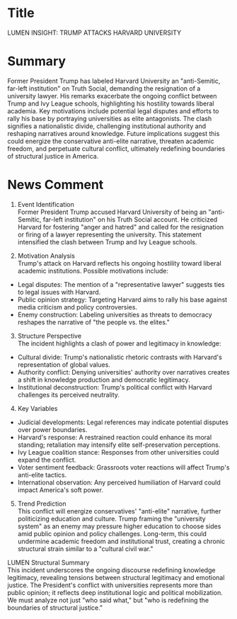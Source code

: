 # Title
LUMEN INSIGHT: TRUMP ATTACKS HARVARD UNIVERSITY

# Summary
Former President Trump has labeled Harvard University an "anti-Semitic, far-left institution" on Truth Social, demanding the resignation of a university lawyer. His remarks exacerbate the ongoing conflict between Trump and Ivy League schools, highlighting his hostility towards liberal academia. Key motivations include potential legal disputes and efforts to rally his base by portraying universities as elite antagonists. The clash signifies a nationalistic divide, challenging institutional authority and reshaping narratives around knowledge. Future implications suggest this could energize the conservative anti-elite narrative, threaten academic freedom, and perpetuate cultural conflict, ultimately redefining boundaries of structural justice in America.

# News Comment
1. Event Identification  
Former President Trump accused Harvard University of being an "anti-Semitic, far-left institution" on his Truth Social account. He criticized Harvard for fostering "anger and hatred" and called for the resignation or firing of a lawyer representing the university. This statement intensified the clash between Trump and Ivy League schools.

2. Motivation Analysis  
Trump's attack on Harvard reflects his ongoing hostility toward liberal academic institutions. Possible motivations include:  
- Legal disputes: The mention of a "representative lawyer" suggests ties to legal issues with Harvard.  
- Public opinion strategy: Targeting Harvard aims to rally his base against media criticism and policy controversies.  
- Enemy construction: Labeling universities as threats to democracy reshapes the narrative of "the people vs. the elites."

3. Structure Perspective  
The incident highlights a clash of power and legitimacy in knowledge:  
- Cultural divide: Trump's nationalistic rhetoric contrasts with Harvard's representation of global values.  
- Authority conflict: Denying universities' authority over narratives creates a shift in knowledge production and democratic legitimacy.  
- Institutional deconstruction: Trump's political conflict with Harvard challenges its perceived neutrality.

4. Key Variables  
- Judicial developments: Legal references may indicate potential disputes over power boundaries.  
- Harvard's response: A restrained reaction could enhance its moral standing; retaliation may intensify elite self-preservation perceptions.  
- Ivy League coalition stance: Responses from other universities could expand the conflict.  
- Voter sentiment feedback: Grassroots voter reactions will affect Trump's anti-elite tactics.  
- International observation: Any perceived humiliation of Harvard could impact America's soft power.

5. Trend Prediction  
This conflict will energize conservatives' "anti-elite" narrative, further politicizing education and culture. Trump framing the "university system" as an enemy may pressure higher education to choose sides amid public opinion and policy challenges. Long-term, this could undermine academic freedom and institutional trust, creating a chronic structural strain similar to a "cultural civil war."

LUMEN Structural Summary  
This incident underscores the ongoing discourse redefining knowledge legitimacy, revealing tensions between structural legitimacy and emotional justice. The President's conflict with universities represents more than public opinion; it reflects deep institutional logic and political mobilization. We must analyze not just "who said what," but "who is redefining the boundaries of structural justice."
